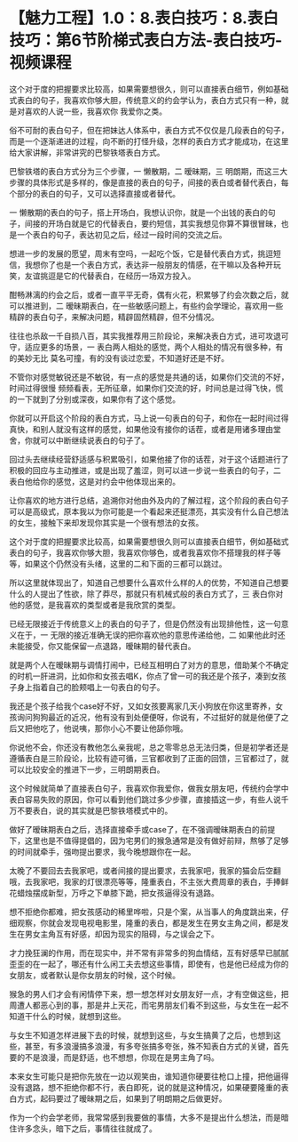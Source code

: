 # 【魅力工程】1.0：8.表白技巧：8.表白技巧：第6节阶梯式表白方法-表白技巧-视频课程

这个对于度的把握要求比较高，如果需要想很久，则可以直接表白细节，例如基础式表白的句子，我喜欢你够大胆，传统意义的约会学认为，表白方式只有一种，就是对喜欢的人说一些，我喜欢你 我爱你之类。

俗不可耐的表白句子，但在把妹达人体系中，表白方式不仅仅是几段表白的句子，而是一个逐渐递进的过程，向不断的打怪升级，怎样的表白方式才能成功，在这里给大家讲解，非常讲究的巴黎铁塔表白方式。

巴黎铁塔的表白方式分为三个步骤，一 懒散期，二 暧昧期，三 明朗期，而这三大步骤的具体形式是多样的，像是直接的表白的句子，间接的表白或者替代表白，每个部分的表白的句子，又可以选择直接或者替代。

一 懒散期的表白的句子，搭上开场白，我想认识你，就是一个出钱的表白的句子，间接的开场白就是它的代替表白，要约短信，其实我想见你算不算很冒昧，也是一个表白的句子，表达初见之后，经过一段时间的交流之后。

想进一步的发展的愿望，周末有空吗，一起吃个饭，它是替代表白方式，挑逗短信，我想你了也是一个表白方式，表达非一般朋友的情感，在干嘛以及各种开玩笑，友谊挑逗是它的代替表白，在经历一场双方投入。

酣畅淋漓的约会之后，或者一直平平无奇，偶有火花，积累够了约会次数之后，就可以推进到，二 暧昧期表白，在一些敏感问题上，有些约会学理论，喜欢用一些精辟的表白句子，来解决问题，精辟固然精辟，但不分情况。

往往也杀敌一千自损八百，其实我推荐用三阶段论，来解决表白方式，进可攻退可守，适应更多的场景，一 表白两人相处的感觉，两个人相处的情况有很多种，有的美妙无比 莫名可撞，有的没有谈过恋爱，不知道好还是不好。

不管你对感觉敏锐还是不敏锐，有一点的感觉是共通的话，如果你们交流的不好，时间过得很慢 频频看表，无所征章，如果你们交流的好，时间总是过得飞快，慌的一下就到了分别或深夜，如果你有了这个感觉。

你就可以开启这个阶段的表白方式，马上说一句表白的句子，和你在一起时间过得真快，和别人就没有这样的感觉，如果他没有接你的话茬，或者是用诸多理由堂舍，你就可以中断继续说表白的句子了。

回过头去继续经营舒适感与积累吸引，如果他接了你的话茬，对于这个话题进行了积极的回应与主动推进，或是出现了羞涩，则可以进一步说一些表白的句子，二 表白他给你的感觉，这是对约会中他体现出来的。

让你喜欢的地方进行总结，追溯你对他由外及内的了解过程，这个阶段的表白句子可以是高级式，原本我以为你可能是一个看起来还挺漂亮，其实没有什么自己想法的女生，接触下来却发现你其实是一个很有想法的女孩。

这个对于度的把握要求比较高，如果需要想很久则可以直接表白细节，例如基础式表白的句子，我喜欢你够大胆，我喜欢你够色，或者我喜欢你不搭理我的样子等等，如果这个仍然没有头绪，这里的二和下面的三都可以跳过。

所以这里就体现出了，知道自己想要什么喜欢什么样的人的优势，不知道自己想要什么的人提出了性欲，除了莽尽，那就只有机械式般的表白方式了，三 表白你对他的感觉，是我喜欢的类型或者是我欣赏的类型。

已经无限接近于传统意义上的表白的句子了，但是仍然没有出现排他性，这一句意义在于，一 无限的接近准确无误的把你喜欢他的意思传递给他，二 如果他此时还未能接受，你又能保留一点退路，暧昧期的替代表白。

就是两个人在暧昧期与调情打闹中，已经互相明白了对方的意思，借助某个不确定的时机一肝进洞，比如你和女孩去唱K，你点了曾一可的我还是个孩子，凑到女孩子身上指着自己的脸颊唱上一句表白的句子。

我还是个孩子给我个case好不好，又如女孩要离家几天小狗放在你这里寄养，女孩询问狗狗最近的近况，他有没有到处便便呀，你说有，不过挺好的就是他便了之后又把他吃了，他说咦，那你小心不要让他舔你哦。

你说他不会，你还没有教他怎么亲我呢，总之零零总总无法归类，但是初学者还是遵循表白是三阶段论，比较有迹可循，三官都收到了正面的回馈，三官都过了，就可以比较安全的推进下一步，三明朗期表白。

这个时候就简单了直接表白句子，我喜欢你我爱你，做我女朋友吧，传统约会学中表白容易失败的原因，你可以看到他们跳过多少步骤，直接插这一步，有些人说千万不要表白，说的其实就是巴黎铁塔模式中的。

做好了暧昧期表白之后，选择直接牵手或case了，在不强调暧昧期表白的前提下，这里也是不值得提倡的，因为宅男们的猴急通常是没有做好前辩，熬够了足够的时间就牵手，强吻提出要求，我今晚想跟你在一起。

太晚了不要回去去我家吧，或者间接的提出要求，去我家吧，我家的猫会后空翻哦，去我家吧，我家的灯很漂亮等等，隆重表白，不主张大费周章的表白，手捧鲜花蜡烛摆成新型，万呼之下单膝下跪，把女孩逼得没有退路。

想不拒绝你都难，把女孩感动的稀里哗啦，只是个案，从当事人的角度跳出来，仔细观察，你就会发现电视电影里，隆重的表白，都是发生在男女主角之间，都是发生在男女主角互有好感，却因为现实的阻碍，与之误会之下。

才力挽狂澜的作用，而在现实中，并不常有非常多的狗血情结，互有好感早已腻腻歪歪的在一起了，哪还有什么闲工夫去想这些事情，即使有，也是他已经成为你的女朋友，或者默认是你女朋友的时候，这个时候。

猴急的男人们才会有闲情停下来，想一想怎样对女朋友好一点，才有空做这些，把周遭人都恶心到的事，那是井上天花，而宅男朋友们看不到这些，与女生在一起不知道干什么的时候，就想到这些。

与女生不知道怎样进展下去的时候，就想到这些，与女生搞黄了之后，也想到这些，甚至，有多浪漫搞多浪漫，有多夸张搞多夸张，殊不知表白方式的关键，首先要的不是浪漫，而是舒适，也不想想，你现在是男主角了吗。

本来女生可能只是把你先放在一边以观笑由，谁知道你硬要往枪口上撞，把他逼得没有退路，想不拒绝你都不行，表白即死，说的就是这种情况，如果硬要隆重的表白方式，起码要过了暧昧期之后，如果到了明朗期之后做更好。

作为一个约会学老师，我常常感到我要做的事情，大多不是提出什么想法，而是暗住许多念头，暗下之后，事情往往就成了。